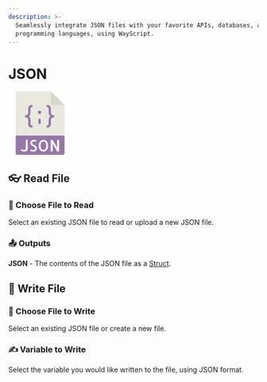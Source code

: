 ```yaml
---
description: >-
  Seamlessly integrate JSON files with your favorite APIs, databases, and
  programming languages, using WayScript.
---
```


# JSON

![Read and Write .JSON Files](../../.gitbook/assets/json_module.png)

## 👓 Read File

### 📂 Choose File to Read

Select an existing JSON file to read or upload a new JSON file.

### 📤 Outputs

**JSON** - The contents of the JSON file as a [Struct](../../getting_started/variables.md#structs).

## 📝 Write File

### 📂 Choose File to Write

Select an existing JSON file or create a new file.

### ✍ Variable to Write

Select the variable you would like written to the file, using JSON format.

